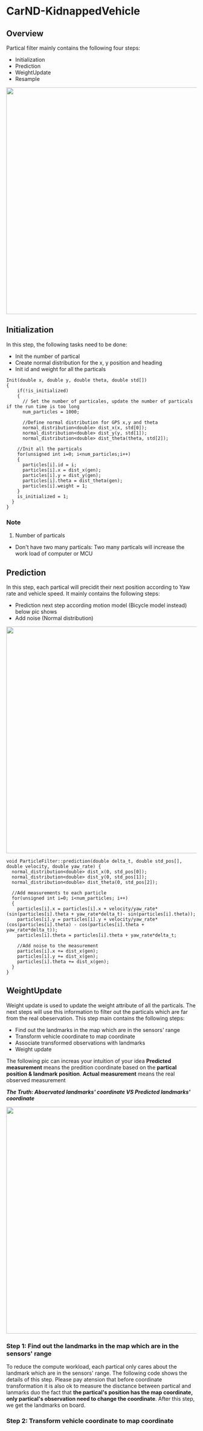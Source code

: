 # CarND-KidnappedVehicle
## Overview
Partical filter mainly contains the following four steps:
* Initialization
* Prediction
* WeightUpdate
* Resample

<img src="https://user-images.githubusercontent.com/40875720/51068684-ae627080-165c-11e9-81ed-da9b6f2e2830.png" width="600">

## Initialization
In this step, the following tasks need to be done:
* Init the number of partical
* Create normal distribution for the x, y position and heading
* Init id and weight for all the particals
```
Init(double x, double y, double theta, double std[])
{
    if(!is_initialized)
    {  
      // Set the number of particales, update the number of particals if the run time is too long
      num_particles = 1000;
  
      //Define normal distribution for GPS x,y and theta
      normal_distribution<double> dist_x(x, std[0]);
      normal_distribution<double> dist_y(y, std[1]);
      normal_distribution<double> dist_theta(theta, std[2]);
  
    //Init all the particals
    for(unsigned int i=0; i<num_particles;i++)
    {
      particles[i].id = i;
      particles[i].x = dist_x(gen);
      particles[i].y = dist_y(gen);
      particles[i].theta = dist_theta(gen);
      particles[i].weight = 1;     
    }        
    is_initialized = 1;
  } 
}
```

### Note
1. Number of particals
* Don't have two many particals: Two many particals will increase the work load of computer or MCU

## Prediction
In this step, each partical will precidit their next position according to Yaw rate and vehicle speed. It mainly contains the following steps:
* Prediction next step according motion model (Bicycle model instead) below pic shows
* Add noise (Normal distribution)
<img src="https://user-images.githubusercontent.com/40875720/51070148-3b1a2800-1677-11e9-81ce-ed06e50370eb.PNG" width="600">

```
void ParticleFilter::prediction(double delta_t, double std_pos[], double velocity, double yaw_rate) {
  normal_distribution<double> dist_x(0, std_pos[0]);
  normal_distribution<double> dist_y(0, std_pos[1]);
  normal_distribution<double> dist_theta(0, std_pos[2]);
  
  //Add measurements to each particle
  for(unsigned int i=0; i<num_particles; i++)
  {
    particles[i].x = particles[i].x + velocity/yaw_rate*(sin(particles[i].theta + yaw_rate*delta_t)- sin(particles[i].theta));
    particles[i].y = particles[i].y + velocity/yaw_rate*(cos(particles[i].theta) - cos(particles[i].theta + yaw_rate*delta_t));
    particles[i].theta = particles[i].theta + yaw_rate*delta_t;
      
    //Add noise to the measurement
    particles[i].x += dist_x(gen);
    particles[i].y += dist_x(gen);
    particles[i].theta += dist_x(gen);
  }
}
```

## WeightUpdate
Weight update is used to update the weight attribute of all the particals. The next steps will use this information to filter out the particals which are far from the real obeservation. This step main contains the following steps:
* Find out the landmarks in the map which are in the sensors' range
* Transform vehicle coordinate to map coordinate
* Associate transformed observations with landmarks
* Weight update

The following pic can increas your intuition of your idea
**Predicted measurement** means the predition coordinate based on the **partical position & landmark position**. 
**Actual measurement** means the real observed measurement

**_The Truth: Abservated landmarks' coordinate VS Predicted landmarks' coordinate_**

<img src="https://user-images.githubusercontent.com/40875720/51070623-42453400-167f-11e9-8c09-3ed8bfa00d82.PNG" width="600">

### Step 1: Find out the landmarks in the map which are in the sensors' range
To reduce the compute workload, each partical only cares about the landmark which are in the sensors' range. The following code shows the details of this step. Please pay atension that before coordinate transformation it is also ok to measure the disctance between partical and lanmarks duo the fact that **the partical's position has the map coordinate, only partical's observation need to change the coordinate**. After this step, we get the landmarks on board.

### Step 2: Transform vehicle coordinate to map coordinate
